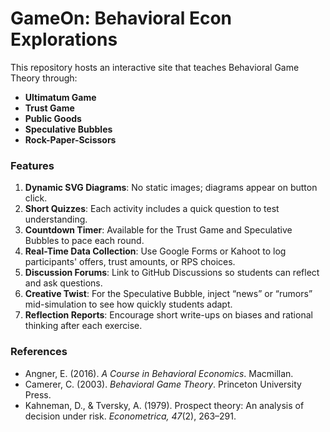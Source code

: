 # GameOn: Behavioral Econ Explorations

This repository hosts an interactive site that teaches Behavioral Game Theory through:

- **Ultimatum Game**
- **Trust Game**
- **Public Goods**
- **Speculative Bubbles**
- **Rock-Paper-Scissors**

### Features

1. **Dynamic SVG Diagrams**: No static images; diagrams appear on button click.
2. **Short Quizzes**: Each activity includes a quick question to test understanding.
3. **Countdown Timer**: Available for the Trust Game and Speculative Bubbles to pace each round.
4. **Real-Time Data Collection**: Use Google Forms or Kahoot to log participants' offers, trust amounts, or RPS choices.
5. **Discussion Forums**: Link to GitHub Discussions so students can reflect and ask questions.
6. **Creative Twist**: For the Speculative Bubble, inject “news” or “rumors” mid-simulation to see how quickly students adapt.
7. **Reflection Reports**: Encourage short write-ups on biases and rational thinking after each exercise.

### References

- Angner, E. (2016). *A Course in Behavioral Economics*. Macmillan.
- Camerer, C. (2003). *Behavioral Game Theory*. Princeton University Press.
- Kahneman, D., & Tversky, A. (1979). Prospect theory: An analysis of decision under risk. *Econometrica, 47*(2), 263–291.
